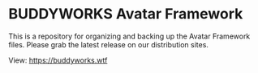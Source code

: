 # BUDDYWORKS Avatar Framework
This is a repository for organizing and backing up the Avatar Framework files.
Please grab the latest release on our distribution sites.

View: https://buddyworks.wtf
